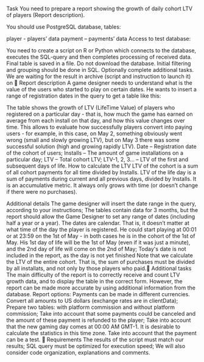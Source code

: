 # 
Task
You need to prepare a report showing the growth of daily cohort LTV of players (Report description).

You should use PostgreSQL database, tables:

player  - players’ data
payment – payments’ data
Access to test database:


You need to create a script on R or Python which connects to the database, executes the SQL-query and then completes processing of received data. Final table is saved in a file.
Do not download the database. Initial filtering and grouping should be done in SQL.
Optionally complete additional tasks.
We are waiting for the result in archive (script and instruction to launch it) on

Report description
A game designer needs to understand what is the value of the users who started to play on certain dates. 
He wants to insert a range of registration dates in the query to get a table like this:


The table shows the growth of LTV (LifeTime Value) of players who registered on a particular day - that is, how much the game has earned on average from each install on that day, and how this value changes over time. This allows to evaluate how successfully players convert into paying users - for example, in this case, on May 2, something obviously went wrong (small and slowly growing LTV), but on May 3 there was some successful solution (high and growing rapidly LTV).
Date – Registration date of the cohort of users;
Installs – The amount of game installations on a particular day;
LTV – Total cohort LTV;
LTV-1, 2, 3... – LTV of the first and subsequent days of life.
How to calculate the LTV
LTV of the cohort is a sum of all cohort payments for all time divided by Installs.
LTV of the life day is a sum of payments during current and all previous days, divided by Installs. It is an accumulative metric. It always only grows with time (or doesn’t change if there were no purchases).


Additional details
The game designer will insert the date range in the query, according to your instructions;
The tables contain data for 3 months, but the report should allow the Game Designer to set any range of dates (including half a year or a year).
The dates are calendar. That is, it doesn’t matter at what time of the day the player is registered. He could start playing at 00:01 or at 23:59 on the 1st of May - in both cases he is in the cohort of the 1st of May. His 1st day of life will be the 1st of May (even if it was just a minute), and the 2nd day of life will come on the 2nd of May;
Today's date is not included in the report, as the day is not yet finished
Note that we calculate the LTV of the entire cohort. That is, the sum of purchases must be divided by all installats, and not only by those players who paid.
Additional tasks
The main difficulty of the report is to correctly receive and count LTV growth data, and to display the table in the correct form.
However, the report can be made more accurate by using additional information from the database. 
Report options:
Payments can be made in different currencies. Convert all amounts to US dollars (exchange rates are in clientData);
Prepare two tables: with platform commission and without platform commission;
Take into account that some payments could be canceled and the amount of these payment is refunded to the player;
Take into account that the new gaming day comes at 00:00 AM GMT-1. It is desirable to calculate the statistics in this time zone.
Take into account that the payment can be a test.

Requirements
The results of the script must match our results;
SQL query must be optimized for execution speed;
We will also consider code organization, explanations and comments.

